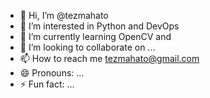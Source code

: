 - 👋 Hi, I’m @tezmahato
- 👀 I’m interested in Python and DevOps 
- 🌱 I’m currently learning OpenCV and 
- 💞️ I’m looking to collaborate on ...
- 📫 How to reach me tezmahato@gmail.com
- 😄 Pronouns: ...
- ⚡ Fun fact: ...

<!---
tezmahato/tezmahato is a ✨ special ✨ repository because its `README.md` (this file) appears on your GitHub profile.
You can click the Preview link to take a look at your changes.
--->
